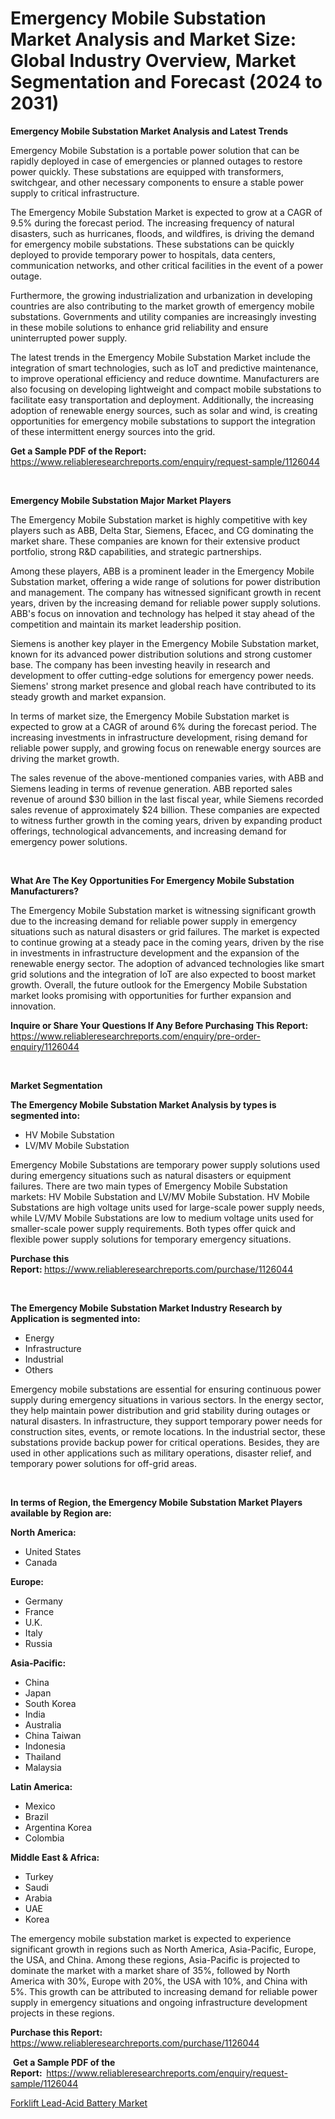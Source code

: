 <p><h1>Emergency Mobile Substation Market Analysis and Market Size: Global Industry Overview, Market Segmentation and Forecast (2024 to 2031)</h1></p><p><strong>Emergency Mobile Substation Market Analysis and Latest Trends</strong></p>
<p><p>Emergency Mobile Substation is a portable power solution that can be rapidly deployed in case of emergencies or planned outages to restore power quickly. These substations are equipped with transformers, switchgear, and other necessary components to ensure a stable power supply to critical infrastructure.</p><p>The Emergency Mobile Substation Market is expected to grow at a CAGR of 9.5% during the forecast period. The increasing frequency of natural disasters, such as hurricanes, floods, and wildfires, is driving the demand for emergency mobile substations. These substations can be quickly deployed to provide temporary power to hospitals, data centers, communication networks, and other critical facilities in the event of a power outage.</p><p>Furthermore, the growing industrialization and urbanization in developing countries are also contributing to the market growth of emergency mobile substations. Governments and utility companies are increasingly investing in these mobile solutions to enhance grid reliability and ensure uninterrupted power supply.</p><p>The latest trends in the Emergency Mobile Substation Market include the integration of smart technologies, such as IoT and predictive maintenance, to improve operational efficiency and reduce downtime. Manufacturers are also focusing on developing lightweight and compact mobile substations to facilitate easy transportation and deployment. Additionally, the increasing adoption of renewable energy sources, such as solar and wind, is creating opportunities for emergency mobile substations to support the integration of these intermittent energy sources into the grid.</p></p>
<p><strong>Get a Sample PDF of the Report:&nbsp;</strong> <a href="https://www.reliableresearchreports.com/enquiry/request-sample/1126044">https://www.reliableresearchreports.com/enquiry/request-sample/1126044</a></p>
<p>&nbsp;</p>
<p><strong>Emergency Mobile Substation Major Market Players</strong></p>
<p><p>The Emergency Mobile Substation market is highly competitive with key players such as ABB, Delta Star, Siemens, Efacec, and CG dominating the market share. These companies are known for their extensive product portfolio, strong R&D capabilities, and strategic partnerships. </p><p>Among these players, ABB is a prominent leader in the Emergency Mobile Substation market, offering a wide range of solutions for power distribution and management. The company has witnessed significant growth in recent years, driven by the increasing demand for reliable power supply solutions. ABB's focus on innovation and technology has helped it stay ahead of the competition and maintain its market leadership position.</p><p>Siemens is another key player in the Emergency Mobile Substation market, known for its advanced power distribution solutions and strong customer base. The company has been investing heavily in research and development to offer cutting-edge solutions for emergency power needs. Siemens' strong market presence and global reach have contributed to its steady growth and market expansion.</p><p>In terms of market size, the Emergency Mobile Substation market is expected to grow at a CAGR of around 6% during the forecast period. The increasing investments in infrastructure development, rising demand for reliable power supply, and growing focus on renewable energy sources are driving the market growth. </p><p>The sales revenue of the above-mentioned companies varies, with ABB and Siemens leading in terms of revenue generation. ABB reported sales revenue of around $30 billion in the last fiscal year, while Siemens recorded sales revenue of approximately $24 billion. These companies are expected to witness further growth in the coming years, driven by expanding product offerings, technological advancements, and increasing demand for emergency power solutions.</p></p>
<p>&nbsp;</p>
<p><strong>What Are The Key Opportunities For Emergency Mobile Substation Manufacturers?</strong></p>
<p><p>The Emergency Mobile Substation market is witnessing significant growth due to the increasing demand for reliable power supply in emergency situations such as natural disasters or grid failures. The market is expected to continue growing at a steady pace in the coming years, driven by the rise in investments in infrastructure development and the expansion of the renewable energy sector. The adoption of advanced technologies like smart grid solutions and the integration of IoT are also expected to boost market growth. Overall, the future outlook for the Emergency Mobile Substation market looks promising with opportunities for further expansion and innovation.</p></p>
<p><strong>Inquire or Share Your Questions If Any Before Purchasing This Report:</strong> <a href="https://www.reliableresearchreports.com/enquiry/pre-order-enquiry/1126044">https://www.reliableresearchreports.com/enquiry/pre-order-enquiry/1126044</a></p>
<p>&nbsp;</p>
<p><strong>Market Segmentation</strong></p>
<p><strong>The Emergency Mobile Substation Market Analysis by types is segmented into:</strong></p>
<p><ul><li>HV Mobile Substation</li><li>LV/MV Mobile Substation</li></ul></p>
<p><p>Emergency Mobile Substations are temporary power supply solutions used during emergency situations such as natural disasters or equipment failures. There are two main types of Emergency Mobile Substation markets: HV Mobile Substation and LV/MV Mobile Substation. HV Mobile Substations are high voltage units used for large-scale power supply needs, while LV/MV Mobile Substations are low to medium voltage units used for smaller-scale power supply requirements. Both types offer quick and flexible power supply solutions for temporary emergency situations.</p></p>
<p><strong>Purchase this Report:&nbsp;</strong><a href="https://www.reliableresearchreports.com/purchase/1126044">https://www.reliableresearchreports.com/purchase/1126044</a></p>
<p>&nbsp;</p>
<p><strong>The Emergency Mobile Substation Market Industry Research by Application is segmented into:</strong></p>
<p><ul><li>Energy</li><li>Infrastructure</li><li>Industrial</li><li>Others</li></ul></p>
<p><p>Emergency mobile substations are essential for ensuring continuous power supply during emergency situations in various sectors. In the energy sector, they help maintain power distribution and grid stability during outages or natural disasters. In infrastructure, they support temporary power needs for construction sites, events, or remote locations. In the industrial sector, these substations provide backup power for critical operations. Besides, they are used in other applications such as military operations, disaster relief, and temporary power solutions for off-grid areas.</p></p>
<p>&nbsp;</p>
<p><strong>In terms of Region, the Emergency Mobile Substation Market Players available by Region are:</strong></p>
<p>
    <p> <strong> North America: </strong>
        <ul>
            <li>United States</li>
            <li>Canada</li>
        </ul>
        </p> 
    <p> <strong> Europe: </strong>
        <ul>
            <li>Germany</li>
            <li>France</li>
            <li>U.K.</li>
            <li>Italy</li>
            <li>Russia</li>
        </ul>
        </p> 
    <p> <strong> Asia-Pacific: </strong>
        <ul>
            <li>China</li>
            <li>Japan</li>
            <li>South Korea</li>
            <li>India</li>
            <li>Australia</li>
            <li>China Taiwan</li>
            <li>Indonesia</li>
            <li>Thailand</li>
            <li>Malaysia</li>
        </ul>
        </p> 
    <p> <strong> Latin America: </strong>
        <ul>
            <li>Mexico</li>
            <li>Brazil</li>
            <li>Argentina Korea</li>
            <li>Colombia</li>
        </ul>
        </p> 
    <p> <strong> Middle East & Africa: </strong>
        <ul>
            <li>Turkey</li>
            <li>Saudi</li>
            <li>Arabia</li>
            <li>UAE</li>
            <li>Korea</li>
        </ul>
    </p>
    </p>
<p><p>The emergency mobile substation market is expected to experience significant growth in regions such as North America, Asia-Pacific, Europe, the USA, and China. Among these regions, Asia-Pacific is projected to dominate the market with a market share of 35%, followed by North America with 30%, Europe with 20%, the USA with 10%, and China with 5%. This growth can be attributed to increasing demand for reliable power supply in emergency situations and ongoing infrastructure development projects in these regions.</p></p>
<p><strong>Purchase this Report: </strong><a href="https://www.reliableresearchreports.com/purchase/1126044">https://www.reliableresearchreports.com/purchase/1126044</a></p>
<p>&nbsp;<strong>Get a Sample PDF of the Report:&nbsp;&nbsp;</strong><a href="https://www.reliableresearchreports.com/enquiry/request-sample/1126044">https://www.reliableresearchreports.com/enquiry/request-sample/1126044</a></p>
<p><strong></strong></p>
<p><p><a href="https://github.com/ChiragRp1/Market-Research-Report-List-4/blob/main/forklift-lead-acid-battery-market.md">Forklift Lead-Acid Battery Market</a></p></p>
